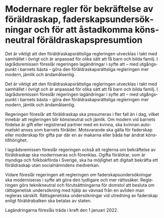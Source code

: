 # Modernare regler för bekräf­telse av föräldra­skap, fader­skaps­under­sök­ningar och för att åstad­komma köns­neutral föräldra­skaps­presum­tion

Det är viktigt att den föräl­dra­skaps­rätts­liga regle­ringen utveck­las i takt med sam­hället i övrigt och är anpas­sad för olika sätt att få barn och bilda familj. I lag­råds­remis­sen föreslår regeringen lag­ändringar i syfte att – med utgångs­punkt i barnets bästa – göra den föräldra­skaps­rättsliga regle­ringen mer modern, jämlik och ända­måls­enlig.

Det är viktigt att den föräl­dra­skaps­rätts­liga regle­ringen utveck­las i takt med sam­hället i övrigt och är anpas­sad för olika sätt att få barn och bilda familj. I lag­råds­remis­sen föreslår regeringen lag­ändringar i syfte att – med utgångs­punkt i barnets bästa – göra den föräldra­skaps­rättsliga regle­ringen mer modern, jämlik och ända­måls­enlig.

Regeringen föreslår att föräldraskap ska presumeras i fler fall än i dag, vilket innebär att regle­ringen blir köns­neutral och jämlik. Om modern vid barnets födelse är gift eller regist­rerad partner med en kvinna, ska kvinnan auto­matiskt anses som barnets förälder. Mot­svarande ska gälla för fader­skap eller moder­skap för gifta par där en av makarna eller båda har ändrat köns­till­hörighet.

I lagrådsremissen föreslår regeringen också att reglerna om bekräftelse av föräldra­skap ska moderni­seras och förenklas. Ogifta föräldrar, som är myndiga och folk­bokförda i Sverige, ska ha möjlighet att digitalt bekräfta ett föräldra­skap utan social­nämndens medverkan.

Vidare föreslår regeringen att regle­ringen om fader­skaps­under­sök­ningar ska moderni­seras i syfte att göra den tydli­gare och mer rätts­säker. Regle­ringen görs teknik­neutral och förut­sätt­ningarna för domstol att besluta om rätts­genetisk under­sökning med hjälp av vävnad från en avliden man regleras särskilt. Rätts­gene­tiska under­sökningar vid utred­ning av fader­skap enligt föräldra­balken ska betalas av staten.

Lagändringarna föreslås träda i kraft den 1 januari 2022.
